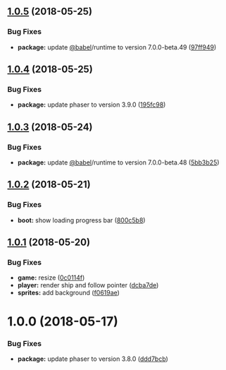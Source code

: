 <a name="1.0.5"></a>
## [1.0.5](https://github.com/nunof07/space-patrol/compare/v1.0.4...v1.0.5) (2018-05-25)


### Bug Fixes

* **package:** update [@babel](https://github.com/babel)/runtime to version 7.0.0-beta.49 ([97ff949](https://github.com/nunof07/space-patrol/commit/97ff949))

<a name="1.0.4"></a>
## [1.0.4](https://github.com/nunof07/space-patrol/compare/v1.0.3...v1.0.4) (2018-05-25)


### Bug Fixes

* **package:** update phaser to version 3.9.0 ([195fc98](https://github.com/nunof07/space-patrol/commit/195fc98))

<a name="1.0.3"></a>
## [1.0.3](https://github.com/nunof07/space-patrol/compare/v1.0.2...v1.0.3) (2018-05-24)


### Bug Fixes

* **package:** update [@babel](https://github.com/babel)/runtime to version 7.0.0-beta.48 ([5bb3b25](https://github.com/nunof07/space-patrol/commit/5bb3b25))

<a name="1.0.2"></a>
## [1.0.2](https://github.com/nunof07/space-patrol/compare/v1.0.1...v1.0.2) (2018-05-21)


### Bug Fixes

* **boot:** show loading progress bar ([800c5b8](https://github.com/nunof07/space-patrol/commit/800c5b8))

<a name="1.0.1"></a>
## [1.0.1](https://github.com/nunof07/space-patrol/compare/v1.0.0...v1.0.1) (2018-05-20)


### Bug Fixes

* **game:** resize ([0c0114f](https://github.com/nunof07/space-patrol/commit/0c0114f))
* **player:** render ship and follow pointer ([dcba7de](https://github.com/nunof07/space-patrol/commit/dcba7de))
* **sprites:** add background ([f0619ae](https://github.com/nunof07/space-patrol/commit/f0619ae))

<a name="1.0.0"></a>

# 1.0.0 (2018-05-17)

### Bug Fixes

*   **package:** update phaser to version 3.8.0 ([ddd7bcb](https://github.com/nunof07/space-patrol/commit/ddd7bcb))
